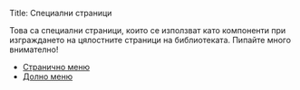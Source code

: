 Title: Специални страници

Това са специални страници, които се използват като компоненти при изграждането на цялостните страници на библиотеката. Пипайте много внимателно!

* [Странично меню](/special/sidebar-menu.html)
* [Долно меню](/special/footer-menu.html)
